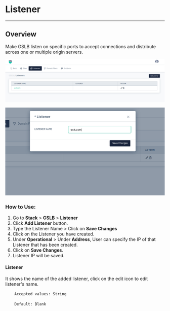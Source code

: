 # Listener

---

## Overview

Make GSLB listen on specific ports to accept connections and distribute across one or multiple origin servers.

![listener](/img/gslb/v8/listener_1.png)

![listener](/img/gslb/v8/listener_2.png)

### How to Use:
1. Go to  **Stack** > **GSLB** > **Listener**
2. Click **Add Listener** button.
3. Type the Listener Name > Click on **Save Changes**
4. Click on the Listener you have created.
5. Under **Operational** > Under **Address**, User can specify the IP of that Listener that has been created.
6. Click on **Save Changes**.
7. Listener IP will be saved.

#### **Listener**

It shows the name of the added listener, click on the edit icon to edit listener's name.

```
    Accepted values: String

    Default: Blank
```